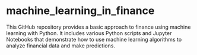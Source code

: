 # machine_learning_in_finance
This GitHub repository provides a basic approach to finance using machine learning with Python. It includes various Python scripts and Jupyter Notebooks that demonstrate how to use machine learning algorithms to analyze financial data and make predictions.
